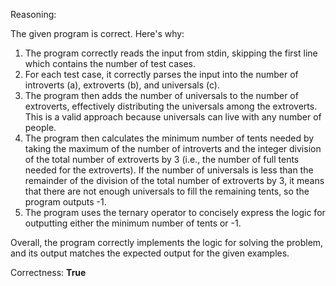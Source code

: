 Reasoning:

The given program is correct. Here's why:

1. The program correctly reads the input from stdin, skipping the first line which contains the number of test cases.
2. For each test case, it correctly parses the input into the number of introverts (a), extroverts (b), and universals (c).
3. The program then adds the number of universals to the number of extroverts, effectively distributing the universals among the extroverts. This is a valid approach because universals can live with any number of people.
4. The program then calculates the minimum number of tents needed by taking the maximum of the number of introverts and the integer division of the total number of extroverts by 3 (i.e., the number of full tents needed for the extroverts). If the number of universals is less than the remainder of the division of the total number of extroverts by 3, it means that there are not enough universals to fill the remaining tents, so the program outputs -1.
5. The program uses the ternary operator to concisely express the logic for outputting either the minimum number of tents or -1.

Overall, the program correctly implements the logic for solving the problem, and its output matches the expected output for the given examples.

Correctness: **True**